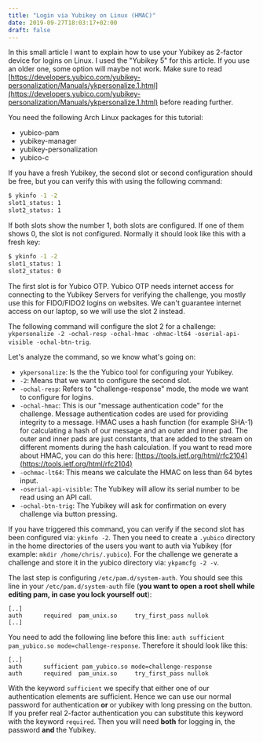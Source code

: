 ```yaml
---
title: "Login via Yubikey on Linux (HMAC)"
date: 2019-09-27T18:03:17+02:00
draft: false
---
```


In this small article I want to explain how to use your Yubikey as 2-factor device for logins on Linux.
I used the "Yubikey 5" for this article. If you use an older one, some option will maybe not work.
Make sure to read [https://developers.yubico.com/yubikey-personalization/Manuals/ykpersonalize.1.html](https://developers.yubico.com/yubikey-personalization/Manuals/ykpersonalize.1.html) before reading further.

You need the following Arch Linux packages for this tutorial:

* yubico-pam
* yubikey-manager
* yubikey-personalization
* yubico-c

If you have a fresh Yubikey, the second slot or second configuration should be free, but you can verify this with using the following command:

```bash
$ ykinfo -1 -2
slot1_status: 1
slot2_status: 1
```

If both slots show the number 1, both slots are configured. If one of them shows 0, the slot is not configured. Normally it should look like this with a fresh key:

```bash
$ ykinfo -1 -2
slot1_status: 1
slot2_status: 0
```

The first slot is for Yubico OTP. Yubico OTP needs internet access for connecting to the Yubikey Servers for verifying the challenge, you mostly use this for FIDO/FIDO2 logins on websites. We can't guarantee internet access on our laptop, so we will use the slot 2 instead.

The following command will configure the slot 2 for a challenge: `ykpersonalize -2 -ochal-resp -ochal-hmac -ohmac-lt64 -oserial-api-visible -ochal-btn-trig`.

Let's analyze the command, so we know what's going on:

* `ykpersonalize`: Is the the Yubico tool for configuring your Yubikey.
* `-2`: Means that we want to configure the second slot.
* `-ochal-resp`: Refers to "challenge-response" mode, the mode we want to configure for logins.
* `-ochal-hmac`: This is our "message authentication code" for the challenge. Message authentication codes are used for providing integrity to a message. HMAC uses a hash function (for example SHA-1) for calculating a hash of our message and an outer and inner pad. The outer and inner pads are just constants, that are added to the stream on different moments during the hash calculation. If you want to read more about HMAC, you can do this here: [https://tools.ietf.org/html/rfc2104](https://tools.ietf.org/html/rfc2104)
* `-ochmac-lt64`: This means we calculate the HMAC on less than 64 bytes input.
* `-oserial-api-visible`: The Yubikey will allow its serial number to be read using an API call.
* `-ochal-btn-trig`: The Yubikey will ask for confirmation on every challenge via button pressing.

If you have triggered this command, you can verify if the second slot has been configured via: `ykinfo -2`.
Then you need to create a `.yubico` directory in the home directories of the users you want to auth via Yubikey (for example: `mkdir /home/chris/.yubico`). For the challenge we generate a challenge and store it in the yubico directory via: `ykpamcfg -2 -v`.

The last step is configuring `/etc/pam.d/system-auth`. You should see this line in your `/etc/pam.d/system-auth` file (**you want to open a root shell while editing pam, in case you lock yourself out**):

```
[..]
auth      required  pam_unix.so     try_first_pass nullok
[..]
```

You need to add the following line before this line: `auth sufficient pam_yubico.so mode=challenge-response`. Therefore it should look like this:

```
[..]
auth      sufficient pam_yubico.so mode=challenge-response
auth      required  pam_unix.so     try_first_pass nullok
```

With the keyword `sufficient` we specify that either one of our authentication elements are sufficient. Hence we can use our normal password for authentication **or** or yubikey with long pressing on the button.
If you prefer real 2-factor authentication you can substitute this keyword with the keyword `required`. Then you will need **both** for logging in, the password **and** the Yubikey.
